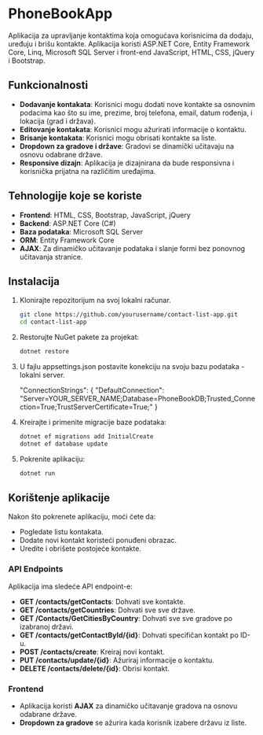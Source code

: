 # PhoneBookApp

Aplikacija za upravljanje kontaktima koja omogućava korisnicima da dodaju, uređuju i brišu kontakte.
Aplikacija koristi ASP.NET Core, Entity Framework Core, Linq, Microsoft SQL Server i front-end JavaScript, HTML, CSS, jQuery i Bootstrap.

## Funkcionalnosti

- **Dodavanje kontakata**: Korisnici mogu dodati nove kontakte sa osnovnim podacima kao što su ime, prezime, broj telefona, email, datum rođenja, i lokacija (grad i država).
- **Editovanje kontakata**: Korisnici mogu ažurirati informacije o kontaktu.
- **Brisanje kontakata**: Korisnici mogu obrisati kontakte sa liste.
- **Dropdown za gradove i države**: Gradovi se dinamički učitavaju na osnovu odabrane države.
- **Responsive dizajn**: Aplikacija je dizajnirana da bude responsivna i korisnička prijatna na različitim uređajima.

## Tehnologije koje se koriste

- **Frontend**: HTML, CSS, Bootstrap, JavaScript, jQuery
- **Backend**: ASP.NET Core (C#)
- **Baza podataka**: Microsoft SQL Server
- **ORM**: Entity Framework Core
- **AJAX**: Za dinamičko učitavanje podataka i slanje formi bez ponovnog učitavanja stranice.

## Instalacija

1. Klonirajte repozitorijum na svoj lokalni računar.

    ```bash
    git clone https://github.com/yourusername/contact-list-app.git
    cd contact-list-app
    ```

2. Restorujte NuGet pakete za projekat:

    ```bash
    dotnet restore
    ```

4. U fajlu appsettings.json postavite konekciju na svoju bazu podataka - lokalni server.

    "ConnectionStrings": {
  "DefaultConnection": "Server=YOUR_SERVER_NAME;Database=PhoneBookDB;Trusted_Connection=True;TrustServerCertificate=True;"
}

4. Kreirajte i primenite migracije baze podataka:

    ```bash
    dotnet ef migrations add InitialCreate
    dotnet ef database update
    ```

5. Pokrenite aplikaciju:

    ```bash
    dotnet run
    ```

## Korištenje aplikacije

Nakon što pokrenete aplikaciju, moći ćete da:

- Pogledate listu kontakata.
- Dodate novi kontakt koristeći ponuđeni obrazac.
- Uredite i obrišete postojeće kontakte.

### API Endpoints

Aplikacija ima sledeće API endpoint-e:

- **GET /contacts/getContacts**: Dohvati sve kontakte.
- **GET /contacts/getCountries**: Dohvati sve sve države.
- **GET /Contacts/GetCitiesByCountry**: Dohvati sve sve gradove po izabranoj državi.
- **GET /contacts/getContactById/{id}**: Dohvati specifičan kontakt po ID-u.
- **POST /contacts/create**: Kreiraj novi kontakt.
- **PUT /contacts/update/{id}**: Ažuriraj informacije o kontaktu.
- **DELETE /contacts/delete/{id}**: Obrisi kontakt.

### Frontend

- Aplikacija koristi **AJAX** za dinamičko učitavanje gradova na osnovu odabrane države.
- **Dropdown za gradove** se ažurira kada korisnik izabere državu iz liste.
